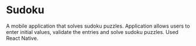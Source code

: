 # Sudoku
A mobile application that solves sudoku puzzles. Application allows users to enter initial values, validate the entries and solve sudoku puzzles. Used React Native.
